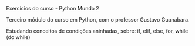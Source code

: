 Exercícios do curso - Python Mundo 2

Terceiro módulo do curso em Python, com o professor Gustavo Guanabara.

Estudando conceitos de condições aninhadas, sobre: if, elif, else, for, while (do while)
